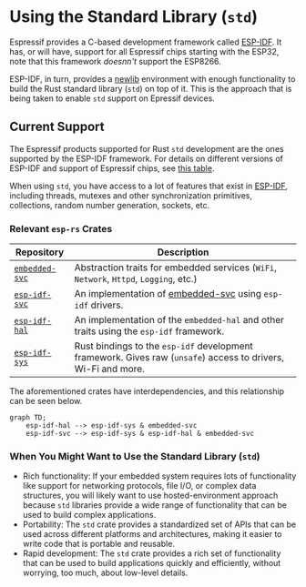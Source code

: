 # Using the Standard Library (`std`)

Espressif provides a C-based development framework called [ESP-IDF][esp-idf-github]. It has, or will have, support for all Espressif chips starting with the ESP32, note that this framework  _doesnn't_ support the ESP8266.

ESP-IDF, in turn, provides a [newlib][newlib-env] environment with enough functionality to build the Rust standard library (`std`) on top of it. This is the approach that is being taken to enable `std` support on Epressif devices.

[esp-idf-github]: https://github.com/espressif/esp-idf
[newlib-env]: https://sourceware.org/newlib/

## Current Support

The Espressif products supported for Rust `std` development are the ones supported by the ESP-IDF framework. For details on different versions of ESP-IDF and support of Espressif chips, see [this table][esp-idf-release-compatibility].

[esp-idf-release-compatibility]: https://github.com/espressif/esp-idf#esp-idf-release-and-soc-compatibility/

When using `std`, you have access to a lot of features that exist in [ESP-IDF][esp-idf-github], including threads, mutexes and other synchronization primitives, collections, random number generation, sockets, etc.

### Relevant `esp-rs` Crates

| Repository                     | Description                                                                                                   |
| ------------------------------ | ------------------------------------------------------------------------------------------------------------- |
| [`embedded-svc`][embedded-svc] | Abstraction traits for embedded services (`WiFi`, `Network`, `Httpd`, `Logging`, etc.)                        |
| [`esp-idf-svc`][esp-idf-svc]   | An implementation of [embedded-svc] using `esp-idf` drivers.                                                  |
| [`esp-idf-hal`][esp-idf-sys]   | An implementation of the `embedded-hal` and other traits using the `esp-idf` framework.                       |
| [`esp-idf-sys`][esp-idf-hal]   | Rust bindings to the `esp-idf` development framework. Gives raw (`unsafe`) access to drivers, Wi-Fi and more. |

The aforementioned crates have interdependencies, and this relationship can be seen below.

```mermaid
graph TD;
    esp-idf-hal --> esp-idf-sys & embedded-svc
    esp-idf-svc --> esp-idf-sys & esp-idf-hal & embedded-svc
```

[embedded-svc]: https://github.com/esp-rs/embedded-svc
[esp-idf-svc]: https://github.com/esp-rs/esp-idf-svc
[esp-idf-sys]: https://github.com/esp-rs/esp-idf-sys
[esp-idf-hal]: https://github.com/esp-rs/esp-idf-hal

### When You Might Want to Use the Standard Library (`std`)

- Rich functionality: If your embedded system requires lots of functionality like support for networking protocols, file I/O, or complex data structures, you will likely want to use hosted-environment approach because `std` libraries provide a wide range of functionality that can be used to build complex applications.
- Portability: The `std` crate provides a standardized set of APIs that can be used across different platforms and architectures, making it easier to write code that is portable and reusable.
- Rapid development: The `std` crate provides a rich set of functionality that can be used to build applications quickly and efficiently, without worrying, too much, about low-level details.



